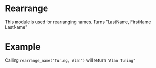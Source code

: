Rearrange
=========

This module is used for rearranging names.
Turns "LastName, FirstName LastName"

# Example

Calling `rearrange_name("Turing, Alan")` will return `"Alan Turing"`
